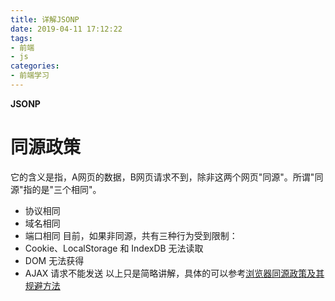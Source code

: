 ```yaml
---
title: 详解JSONP
date: 2019-04-11 17:12:22
tags:
- 前端
- js
categories: 
- 前端学习
---
```

**JSONP**
<!--more-->

# 同源政策
它的含义是指，A网页的数据，B网页请求不到，除非这两个网页"同源"。所谓"同源"指的是"三个相同"。
- 协议相同
- 域名相同
- 端口相同
目前，如果非同源，共有三种行为受到限制：
- Cookie、LocalStorage 和 IndexDB 无法读取
- DOM 无法获得
- AJAX 请求不能发送
以上只是简略讲解，具体的可以参考[浏览器同源政策及其规避方法](http://www.ruanyifeng.com/blog/2016/04/same-origin-policy.html)


